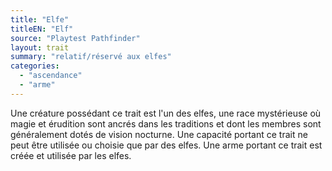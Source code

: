 ```yaml
---
title: "Elfe"
titleEN: "Elf"
source: "Playtest Pathfinder"
layout: trait
summary: "relatif/réservé aux elfes"
categories:
  - "ascendance"
  - "arme"
---
```

Une créature possédant ce trait est l'un des elfes, une race mystérieuse où magie et érudition sont ancrés dans les traditions et dont les membres sont généralement dotés de vision nocturne. Une capacité portant ce trait ne peut être utilisée ou choisie que par des elfes. Une arme portant ce trait est créée et utilisée par les elfes.
